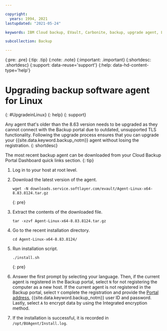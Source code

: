 ```yaml
---

copyright:
  years: 1994, 2021
lastupdated: "2021-05-24"

keywords: IBM Cloud backup, EVault, Carbonite, backup, upgrade agent, Linux

subcollection: Backup

---
```

{:pre: .pre}
{:tip: .tip}
{:note: .note}
{:important: .important}
{:shortdesc: .shortdesc}
{:support: data-reuse='support'}
{:help: data-hd-content-type='help'}

# Upgrading backup software agent for Linux
{: #UpgradeinLinux}
{: help}
{: support}

Any agent that's older than the 8.63 version needs to be upgraded as they cannot connect with the Backup portal due to outdated, unsupported TLS functionality. Following the upgrade process ensures that you can upgrade your {{site.data.keyword.backup_notm}} agent without losing the registration.
{: shortdesc}

The most recent backup agent can be downloaded from your Cloud Backup Portal Dashboard quick links section.
{: tip}

1. Log in to your host at root level.
2. Download the latest version of the agent.
   ```
   wget -N downloads.service.softlayer.com/evault/Agent-Linux-x64-8.83.8124.tar.gz
   ```
   {: pre}

3. Extract the contents of the downloaded file.

   ```
   tar -xzvf Agent-Linux-x64-8.83.8124.tar.gz
   ```
4. Go to the recent installation directory.
   ```
   cd Agent-Linux-x64-8.83.8124/
   ```

5. Run installation script.
   ```
   ./install.sh
   ```
   {: pre}

6. Answer the first prompt by selecting your language. Then, if the current agent is registered in the Backup portal, select `N` for not registering the computer as a new host. If the current agent is not registered in the Backup portal, select `Y` complete the registration and provide the [Portal address](/docs/Backup?topic=Backup-portinfo#commercial-portal-servers), {{site.data.keyword.backup_notm}} user ID and password. Lastly, select `A` to encrypt data by using the Integrated encryption method.

7. If the installation is successful, it is recorded in `/opt/BUAgent/Install.log`.
